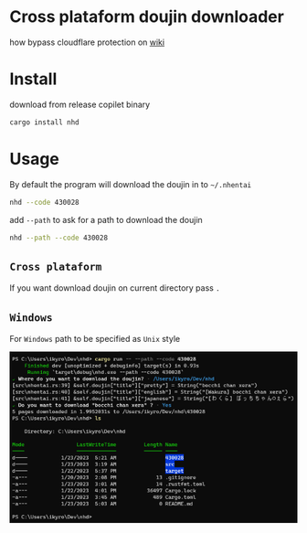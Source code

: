 # Cross plataform doujin downloader

how bypass cloudflare protection on  [wiki](https://github.com/ikyro/nhd/wiki)

# Install

download from release copilet binary

```sh
cargo install nhd
```

# Usage

By default the program will download the doujin in to `~/.nhentai`

```sh
nhd --code 430028
```

add `--path` to ask for a path to download the doujin

```sh
nhd --path --code 430028
```

## `Cross plataform`

If you want download doujin on current directory pass `.`

## `Windows`

For `Windows` path to be specified as `Unix` style

![Alt text](docs/windows.png)
